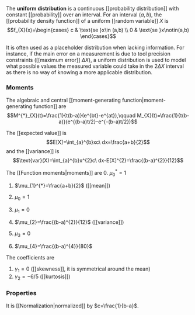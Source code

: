 The **uniform distribution** is a continuous [[probability distribution]] with constant [[probability]] over an interval. For an interval $(a,b)$, the [[probability density function]] of a uniform [[random variable]] $X$ is
$$f_{X}(x)=\begin{cases}
c & \text{se }x\in (a,b) \\
0 & \text{se }x\notin(a,b)
\end{cases}$$

It is often used as a placeholder distribution when lacking information. For instance, if the main error on a measurement is due to tool precision constraints ([[maximum error]] $\Delta X$), a uniform distribution is used to model what possible values the measured variable could take in the $2\Delta X$ interval as there is no way of knowing a more applicable distribution.
### Moments
The algebraic and central [[moment-generating function|moment-generating function]] are
$$M^{*}_{X}(t)=\frac{1}{t(b-a)}(e^{bt}-e^{at}),\qquad M_{X}(t)=\frac{1}{t(b-a)}(e^{(b-a)t/2}-e^{-(b-a)t/2})$$

The [[expected value]] is
$$E[X]=\int_{a}^{b}xc\ dx=\frac{a+b}{2}$$
and the [[variance]] is
$$\text{var}(X)=\int_{a}^{b}x^{2}c\ dx-E[X]^{2}=\frac{(b-a)^{2}}{12}$$

The [[Function moments|moments]] are
0. $\mu_{0}^{*}=1$
1. $\mu_{1}^{*}=\frac{a+b}{2}$ ([[mean]])

0. $\mu_{0}=1$
1. $\mu_{1}=0$
2. $\mu_{2}=\frac{(b-a)^{2}}{12}$ ([[variance]])
3. $\mu_{3}=0$
4. $\mu_{4}=\frac{(b-a)^{4}}{80}$

The coefficients are
1. $\gamma_{1}=0$ ([[skewness]], it is symmetrical around the mean)
2. $\gamma_{2}=- 6/5$ ([[kurtosis]])
### Properties
It is [[Normalization|normalized]] by $c=\frac{1}{b-a}$.